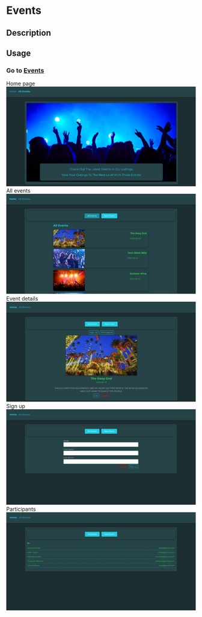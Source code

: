 # Events

## Description


## Usage


### Go to [Events](https://armanbarseghyan83.github.io/events/)

Home page
![Home page](./src/assets/home.png)
All events
![All events](./src/assets/all-events.png)
Event details
![Event details](./src/assets/event-details.png)
Sign up
![Sign up](./src/assets/sign-up.png)
Participants
![Participants](./src/assets/participants.png)